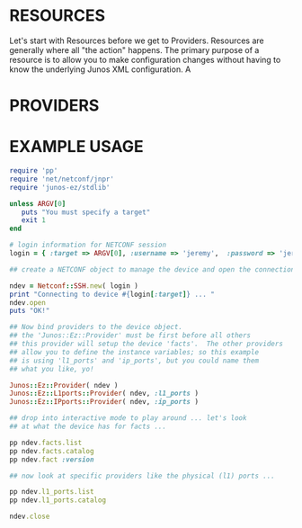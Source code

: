 # RESOURCES

Let's start with Resources before we get to Providers.  Resources are generally where all "the action" happens. 
The primary purpose of a resource is to allow you to make configuration changes without having to know
the underlying Junos XML configuration.  A 

# PROVIDERS

# EXAMPLE USAGE
  
````ruby
require 'pp'
require 'net/netconf/jnpr'
require 'junos-ez/stdlib'

unless ARGV[0]
   puts "You must specify a target"
   exit 1
end

# login information for NETCONF session 
login = { :target => ARGV[0], :username => 'jeremy',  :password => 'jeremy1',  }

## create a NETCONF object to manage the device and open the connection ...

ndev = Netconf::SSH.new( login )
print "Connecting to device #{login[:target]} ... "
ndev.open
puts "OK!"

## Now bind providers to the device object.
## the 'Junos::Ez::Provider' must be first before all others
## this provider will setup the device 'facts'.  The other providers
## allow you to define the instance variables; so this example
## is using 'l1_ports' and 'ip_ports', but you could name them
## what you like, yo!

Junos::Ez::Provider( ndev )
Junos::Ez::L1ports::Provider( ndev, :l1_ports )
Junos::Ez::IPports::Provider( ndev, :ip_ports )

## drop into interactive mode to play around ... let's look
## at what the device has for facts ...

pp ndev.facts.list
pp ndev.facts.catalog
pp ndev.fact :version

## now look at specific providers like the physical (l1) ports ...

pp ndev.l1_ports.list
pp ndev.l1_ports.catalog

ndev.close
````
  
